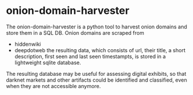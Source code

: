 # onion-domain-harvester
The onion-domain-harvester is a python tool to harvest onion domains and store them in a SQL DB. Onion domains are scraped from
* hiddenwiki
* deepdotweb
the resulting data, which consists of url, their title, a short description, first seen and last seen timestampts, is  stored in a lightweight sqlite database. 

The resulting database may be useful for assessing digital exhibits, so that darknet markets and other artifacts could be identified and classified, even when they are not accessible anymore. 
